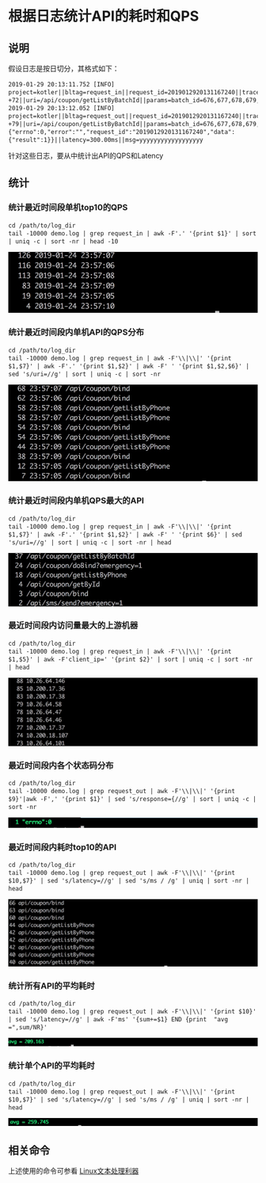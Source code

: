 # 根据日志统计API的耗时和QPS

## 说明
假设日志是按日切分，其格式如下：
```
2019-01-29 20:13:11.752 [INFO] project=kotler||bltag=request_in||request_id=2019012920131167240||traceid=548763991752dnqjmHjUgC||client_ip=10.39.54.126||line=/data0/www/demo/src/Application.php +72||uri=/api/coupon/getListByBatchId||params=batch_id=676,677,678,679,680&ccc=222||msg=xxxxxxxxxxxxxxxxxx
2019-01-29 20:13:12.052 [INFO] project=kotler||bltag=request_out||request_id=2019012920131167240||traceid=548763991752dnqjmHjUgC||client_ip=10.39.54.126||line=/data0/www/demo/src/Application.php +79||uri=/api/coupon/getListByBatchId||params=batch_id=676,677,678,679,680&ccc=222||response={"errno":0,"error":"","request_id":"2019012920131167240","data":{"result":1}}||latency=300.00ms||msg=yyyyyyyyyyyyyyyyyy
```

针对这些日志，要从中统计出API的QPS和Latency

## 统计
### 统计最近时间段单机top10的QPS
```
cd /path/to/log_dir
tail -10000 demo.log | grep request_in | awk -F'.' '{print $1}' | sort | uniq -c | sort -nr | head -10
```
![IMAGE](resources/C80D22795F194871DC603913D6CBF665.jpg)

### 统计最近时间段内单机API的QPS分布
```
cd /path/to/log_dir
tail -10000 demo.log | grep request_in | awk -F'\\|\\|' '{print $1,$7}' | awk -F'.' '{print $1,$2}' | awk -F' ' '{print $1,$2,$6}' | sed 's/uri=//g' | sort | uniq -c | sort -nr
```
![IMAGE](resources/8CAAAA950F79A90AC327B7DD47265F11.jpg)

### 统计最近时间段内单机QPS最大的API
```
cd /path/to/log_dir
tail -10000 demo.log | grep request_in | awk -F'\\|\\|' '{print $1,$7}' | awk -F'.' '{print $1,$2}' | awk -F' ' '{print $6}' | sed 's/uri=//g' | sort | uniq -c | sort -nr | head
```
![IMAGE](resources/B5DB8AF1045E34072CA9661316EE5953.jpg)

### 最近时间段内访问量最大的上游机器
```
cd /path/to/log_dir
tail -10000 demo.log | grep request_in | awk -F'\\|\\|' '{print $1,$5}' | awk -F'client_ip=' '{print $2}' | sort | uniq -c | sort -nr | head
```
![IMAGE](resources/3FCEAE67B6D91BAC518F3B781173D53D.jpg)

### 最近时间段内各个状态码分布
```
cd /path/to/log_dir
tail -10000 demo.log | grep request_out | awk -F'\\|\\|' '{print $9}'|awk -F',' '{print $1}' | sed 's/response={//g' | sort | uniq -c | sort -nr
```
![IMAGE](resources/A09BEB06A518612178B59A8DC7F94977.jpg)

### 最近时间段内耗时top10的API
```
cd /path/to/log_dir
tail -10000 demo.log | grep request_out | awk -F'\\|\\|' '{print $10,$7}' | sed 's/latency=//g' | sed 's/ms / /g' | uniq | sort -nr | head
```
![IMAGE](resources/3F94AE277361453D56952843086A5E5B.jpg)


### 统计所有API的平均耗时
```
cd /path/to/log_dir
tail -10000 demo.log | grep request_out | awk -F'\\|\\|' '{print $10}' | sed 's/latency=//g' | awk -F'ms' '{sum+=$1} END {print  "avg =",sum/NR}'
```
![IMAGE](resources/EF178B184EBC7B9AD337298BF3DDB932.jpg)

### 统计单个API的平均耗时
```
cd /path/to/log_dir
tail -10000 demo.log | grep request_out | awk -F'\\|\\|' '{print $10,$7}' | sed 's/latency=//g' | sed 's/ms / /g' | uniq | sort -nr | head
```
![IMAGE](resources/E59B4416DC9CDE1B24230EC00E42831C.jpg)

## 相关命令
上述使用的命令可参看 [Linux文本处理利器](./02-grep-awk-sed.md)